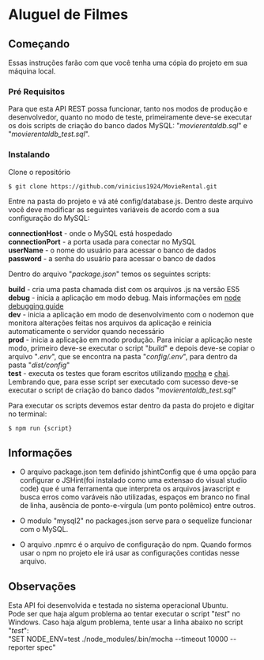 # Aluguel de Filmes

## Começando

Essas instruções farão com que você tenha uma cópia do projeto em sua máquina local.

### Pré Requisitos

Para que esta API REST possa funcionar, tanto nos modos de produção e desenvolvedor, quanto no modo de teste, primeiramente deve-se executar os dois scripts de criação do banco dados MySQL: "*movierentaldb.sql*" e "*movierentaldb_test.sql*".

### Instalando

Clone o repositório

```
$ git clone https://github.com/vinicius1924/MovieRental.git
```

Entre na pasta do projeto e vá até config/database.js. Dentro deste arquivo você deve modificar as seguintes variáveis de acordo com a sua configuração do MySQL:

**connectionHost** - onde o MySQL está hospedado  
**connectionPort** - a porta usada para conectar no MySQL  
**userName** - o nome do usuário para acessar o banco de dados  
**password** - a senha do usuário para acessar o banco de dados  

Dentro do arquivo "*package.json*" temos os seguintes scripts:

**build** - cria uma pasta chamada dist com os arquivos .js na versão ES5  
**debug** - inicia a aplicação em modo debug. Mais informações em [node debugging guide](https://nodejs.org/en/docs/guides/debugging-getting-started/)  
**dev** - inicia a aplicação em modo de desenvolvimento com o nodemon que monitora alterações feitas nos arquivos da aplicação e reinicia automaticamente o servidor quando necessário  
**prod** - inicia a aplicação em modo produção. Para iniciar a aplicação neste modo, primeiro deve-se executar o script "*build*" e depois deve-se copiar o arquivo "*.env*", que se encontra na pasta "*config/.env*", para dentro da pasta "*dist/config*"  
**test** - executa os testes que foram escritos utilizando [mocha](https://mochajs.org/) e [chai](http://chaijs.com/). Lembrando que, para esse script ser executado com sucesso deve-se executar o script de criação do banco dados "*movierentaldb_test.sql*"

Para executar os scripts devemos estar dentro da pasta do projeto e digitar no terminal:

```bash
$ npm run {script}
```

## Informações
* O arquivo package.json tem definido jshintConfig que é uma opção para configurar o JSHint(foi instalado como uma extensao do visual studio code) que é uma ferramenta que interpreta os arquivos javascript e busca erros como varáveis não utilizadas, espaços em branco no final de linha, ausência de ponto-e-vírgula (um ponto polêmico) entre outros.

* O modulo "mysql2" no packages.json serve para o sequelize funcionar com o MySQL.

* O arquivo .npmrc é o arquivo de configuração do npm. Quando formos usar o npm no projeto ele irá usar as configurações contidas nesse arquivo.

## Observações

Esta API foi desenvolvida e testada no sistema operacional Ubuntu.  
Pode ser que haja algum problema ao tentar executar o script "*test*" no Windows. Caso haja algum problema, tente usar a linha abaixo no script "*test*":  
"SET NODE_ENV=test ./node_modules/.bin/mocha --timeout 10000 --reporter spec"